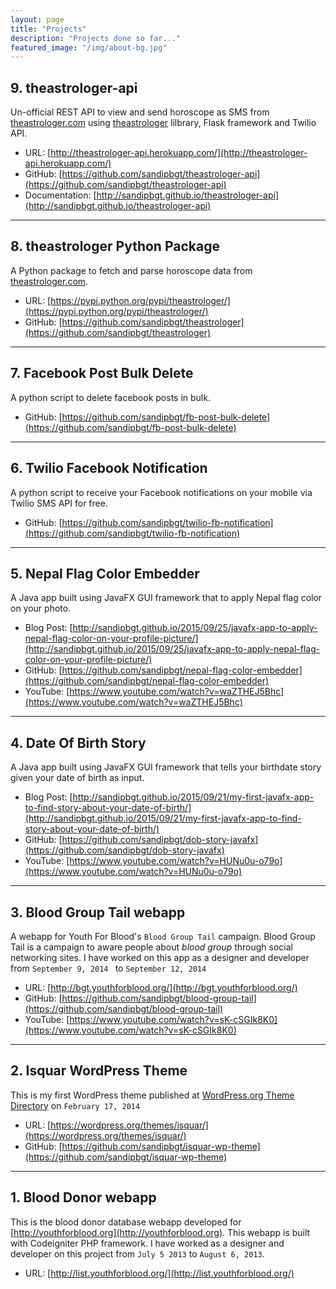 ```yaml
---
layout: page
title: "Projects"
description: "Projects done so far..."
featured_image: "/img/about-bg.jpg"
---
```


## 9. theastrologer-api
Un-official REST API to view and send horoscope as SMS from
[theastrologer.com](http://theastrologer.com) using
[theastrologer](https://pypi.python.org/pypi/theastrologer/)
lilbrary, Flask framework and Twilio API.

* URL: [http://theastrologer-api.herokuapp.com/](http://theastrologer-api.herokuapp.com/)
* GitHub: [https://github.com/sandipbgt/theastrologer-api](https://github.com/sandipbgt/theastrologer-api)
* Documentation: [http://sandipbgt.github.io/theastrologer-api](http://sandipbgt.github.io/theastrologer-api)

<hr>

## 8. theastrologer Python Package
A Python package to fetch and parse horoscope data from [theastrologer.com](htt://theastrologer.com).

* URL: [https://pypi.python.org/pypi/theastrologer/](https://pypi.python.org/pypi/theastrologer/)
* GitHub: [https://github.com/sandipbgt/theastrologer](https://github.com/sandipbgt/theastrologer)

<hr>

## 7. Facebook Post Bulk Delete
A python script to delete facebook posts in bulk.

* GitHub: [https://github.com/sandipbgt/fb-post-bulk-delete](https://github.com/sandipbgt/fb-post-bulk-delete)

<hr>

## 6. Twilio Facebook Notification
A python script to receive your Facebook notifications on
your mobile via Twilio SMS API for free.

* GitHub: [https://github.com/sandipbgt/twilio-fb-notification](https://github.com/sandipbgt/twilio-fb-notification)

<hr>

## 5. Nepal Flag Color Embedder
A Java app built using JavaFX GUI framework that to apply
Nepal flag color on your photo.

* Blog Post: [http://sandipbgt.github.io/2015/09/25/javafx-app-to-apply-nepal-flag-color-on-your-profile-picture/](http://sandipbgt.github.io/2015/09/25/javafx-app-to-apply-nepal-flag-color-on-your-profile-picture/)
* GitHub: [https://github.com/sandipbgt/nepal-flag-color-embedder](https://github.com/sandipbgt/nepal-flag-color-embedder)
* YouTube: [https://www.youtube.com/watch?v=waZTHEJ5Bhc](https://www.youtube.com/watch?v=waZTHEJ5Bhc)

<hr>

## 4. Date Of Birth Story
A Java app built using JavaFX GUI framework that tells
your birthdate story given your date of birth as input.

* Blog Post: [http://sandipbgt.github.io/2015/09/21/my-first-javafx-app-to-find-story-about-your-date-of-birth/](http://sandipbgt.github.io/2015/09/21/my-first-javafx-app-to-find-story-about-your-date-of-birth/)
* GitHub: [https://github.com/sandipbgt/dob-story-javafx](https://github.com/sandipbgt/dob-story-javafx)
* YouTube: [https://www.youtube.com/watch?v=HUNu0u-o79o](https://www.youtube.com/watch?v=HUNu0u-o79o)

<hr>

## 3. Blood Group Tail webapp
A webapp for Youth For Blood's `Blood Group Tail` campaign. Blood Group Tail is a
campaign to aware people about *blood group* through social networking sites.
I have worked on this app as a designer and developer from `September 9, 2014 ` to `September 12, 2014`

* URL: [http://bgt.youthforblood.org/](http://bgt.youthforblood.org/)
* GitHub: [https://github.com/sandipbgt/blood-group-tail](https://github.com/sandipbgt/blood-group-tail)
* YouTube: [https://www.youtube.com/watch?v=sK-cSGIk8K0](https://www.youtube.com/watch?v=sK-cSGIk8K0)

<hr>

## 2. Isquar WordPress Theme
This is my first WordPress theme published at [WordPress.org Theme Directory](https://wordpress.org/themes/) on `February 17, 2014`

* URL: [https://wordpress.org/themes/isquar/](https://wordpress.org/themes/isquar/)
* GitHub: [https://github.com/sandipbgt/isquar-wp-theme](https://github.com/sandipbgt/isquar-wp-theme)

<hr>

## 1. Blood Donor webapp
This is the blood donor database webapp developed for [http://youthforblood.org](http://youthforblood.org).
This webapp is built with Codeigniter PHP framework.
I have worked as a designer and developer on this project from `July 5 2013` to `August 6, 2013`.

* URL: [http://list.youthforblood.org/](http://list.youthforblood.org/)